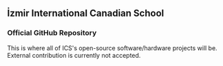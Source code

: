 ## İzmir International Canadian School
### Official GitHub Repository

This is where all of ICS's open-source software/hardware projects will be. <br>
External contribution is currently not accepted.
